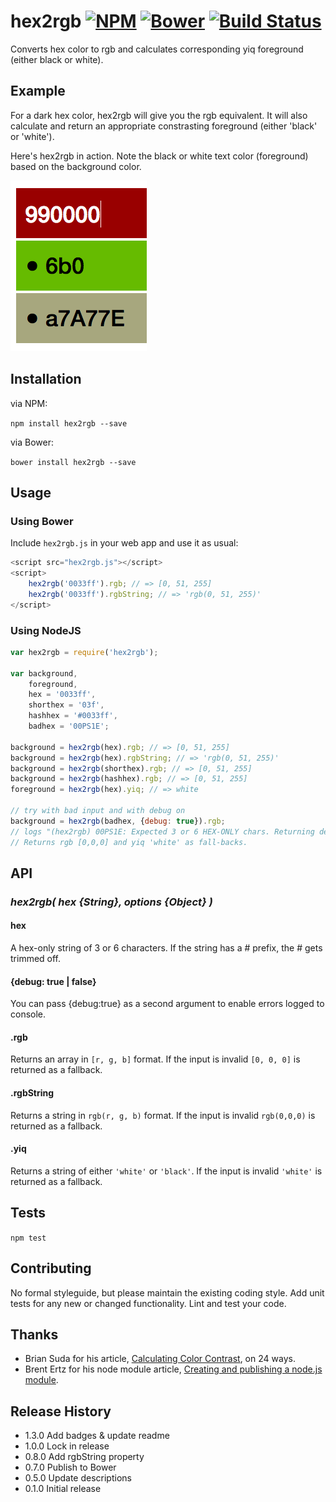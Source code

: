 hex2rgb [![NPM](https://img.shields.io/npm/v/hex2rgb.svg)](https://www.npmjs.com/package/hex2rgb) [![Bower](https://img.shields.io/bower/v/hex2rgb.svg)](https://github.com/glnster/hex2rgb) [![Build Status](https://travis-ci.org/glnster/hex2rgb.svg?branch=master)](https://travis-ci.org/glnster/hex2rgb)
=======


Converts hex color to rgb and calculates corresponding yiq foreground (either black or white).


## Example

For a dark hex color, hex2rgb will give you the rgb equivalent. It will also calculate and return an appropriate constrasting foreground (either 'black' or 'white').

Here's hex2rgb in action. Note the black or white text color (foreground) based on the background color.

![example.png](example.png)

## Installation

via NPM:

`npm install hex2rgb --save`

via Bower:

`bower install hex2rgb --save`

## Usage

### Using Bower

Include `hex2rgb.js` in your web app and use it as usual:

```js
<script src="hex2rgb.js"></script>
<script>
	hex2rgb('0033ff').rgb; // => [0, 51, 255]
	hex2rgb('0033ff').rgbString; // => 'rgb(0, 51, 255)'
</script>
```

### Using NodeJS

```js
var hex2rgb = require('hex2rgb');

var background,
	foreground,
	hex = '0033ff',
	shorthex = '03f',
	hashhex = '#0033ff',
	badhex = '00PS1E';

background = hex2rgb(hex).rgb; // => [0, 51, 255]
background = hex2rgb(hex).rgbString; // => 'rgb(0, 51, 255)'
background = hex2rgb(shorthex).rgb; // => [0, 51, 255]
background = hex2rgb(hashhex).rgb; // => [0, 51, 255]
foreground = hex2rgb(hex).yiq; // => white

// try with bad input and with debug on
background = hex2rgb(badhex, {debug: true}).rgb;
// logs "(hex2rgb) 00PS1E: Expected 3 or 6 HEX-ONLY chars. Returning defaults."
// Returns rgb [0,0,0] and yiq 'white' as fall-backs.


```

## API

### *hex2rgb( hex {String}, options {Object} )*

#### hex
A hex-only string of 3 or 6 characters. If the string has a # prefix, the # gets trimmed off.

#### {debug: true | false}

You can pass {debug:true} as a second argument to enable errors logged to console.

#### .rgb
Returns an array in `[r, g, b]` format. If the input is invalid `[0, 0, 0]` is returned as a fallback.

#### .rgbString
Returns a string in `rgb(r, g, b)` format. If the input is invalid `rgb(0,0,0)` is returned as a fallback.

#### .yiq
Returns a string of either `'white'` or `'black'`. If the input is invalid `'white'` is returned as a fallback.

## Tests

`npm test`

## Contributing

No formal styleguide, but please maintain the existing coding style. Add unit tests for any new or changed functionality. Lint and test your code.

## Thanks
- Brian Suda for his article, [Calculating Color Contrast](http://24ways.org/2010/calculating-color-contrast/), on 24 ways.
- Brent Ertz for his node module article, [Creating and publishing a node.js module](https://quickleft.com/blog/creating-and-publishing-a-node-js-module/).


## Release History

- 1.3.0 Add badges & update readme
- 1.0.0 Lock in release
- 0.8.0 Add rgbString property
- 0.7.0 Publish to Bower
- 0.5.0 Update descriptions
- 0.1.0 Initial release